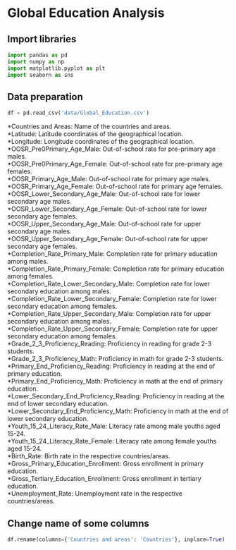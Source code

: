 # Global Education Analysis

## Import libraries

```python
import pandas as pd
import numpy as np
import matplotlib.pyplot as plt
import seaborn as sns
```

## Data preparation
``` python
df = pd.read_csv('data/Global_Education.csv')
```

*Countries and Areas: Name of the countries and areas.<br>
*Latitude: Latitude coordinates of the geographical location.<br>
*Longitude: Longitude coordinates of the geographical location.<br>
*OOSR_Pre0Primary_Age_Male: Out-of-school rate for pre-primary age males.<br>
*OOSR_Pre0Primary_Age_Female: Out-of-school rate for pre-primary age females.<br>
*OOSR_Primary_Age_Male: Out-of-school rate for primary age males.<br>
*OOSR_Primary_Age_Female: Out-of-school rate for primary age females.<br>
*OOSR_Lower_Secondary_Age_Male: Out-of-school rate for lower secondary age males.<br>
*OOSR_Lower_Secondary_Age_Female: Out-of-school rate for lower secondary age females.<br>
*OOSR_Upper_Secondary_Age_Male: Out-of-school rate for upper secondary age males.<br>
*OOSR_Upper_Secondary_Age_Female: Out-of-school rate for upper secondary age females.<br>
*Completion_Rate_Primary_Male: Completion rate for primary education among males.<br>
*Completion_Rate_Primary_Female: Completion rate for primary education among females.<br>
*Completion_Rate_Lower_Secondary_Male: Completion rate for lower secondary education among males.<br>
*Completion_Rate_Lower_Secondary_Female: Completion rate for lower secondary education among females.<br>
*Completion_Rate_Upper_Secondary_Male: Completion rate for upper secondary education among males.<br>
*Completion_Rate_Upper_Secondary_Female: Completion rate for upper secondary education among females.<br>
*Grade_2_3_Proficiency_Reading: Proficiency in reading for grade 2-3 students.<br>
*Grade_2_3_Proficiency_Math: Proficiency in math for grade 2-3 students.<br>
*Primary_End_Proficiency_Reading: Proficiency in reading at the end of primary education.<br>
*Primary_End_Proficiency_Math: Proficiency in math at the end of primary education.<br>
*Lower_Secondary_End_Proficiency_Reading: Proficiency in reading at the end of lower secondary education.<br>
*Lower_Secondary_End_Proficiency_Math: Proficiency in math at the end of lower secondary education.<br>
*Youth_15_24_Literacy_Rate_Male: Literacy rate among male youths aged 15-24.<br>
*Youth_15_24_Literacy_Rate_Female: Literacy rate among female youths aged 15-24.<br>
*Birth_Rate: Birth rate in the respective countries/areas.<br>
*Gross_Primary_Education_Enrollment: Gross enrollment in primary education.<br>
*Gross_Tertiary_Education_Enrollment: Gross enrollment in tertiary education.<br>
*Unemployment_Rate: Unemployment rate in the respective countries/areas.<br>

## Change name of some columns
``` python
df.rename(columns={'Countries and areas': 'Countries'}, inplace=True)

```